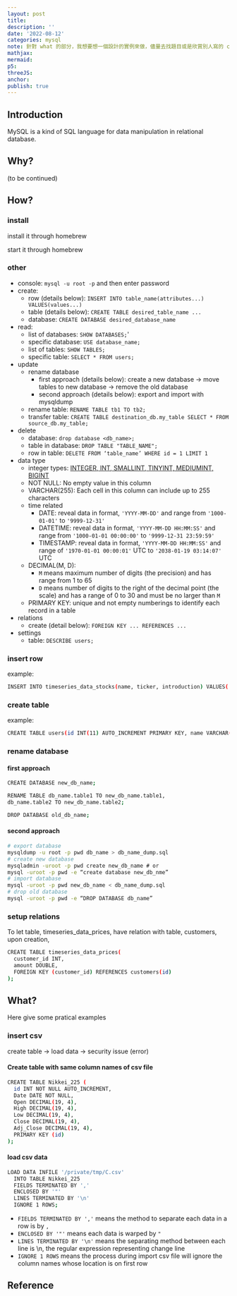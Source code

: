 ```yaml
---
layout: post
title:
description: ''
date: '2022-08-12'
categories: mysql
note: 針對 what 的部分，我想要想一個設計的實例來做，儘量去找題目或是欣賞別人寫的 code
mathjax:
mermaid:
p5:
threeJS:
anchor:
publish: true
---
```


## Introduction

MySQL is a kind of SQL language for data manipulation in relational database.

## Why?

(to be continued)

## How?

### install

install it through homebrew

start it through homebrew

### other

* console: `mysql -u root -p` and then enter password
* create:
  * row (details below): `INSERT INTO table_name(attributes...) VALUES(values...)`
  * table (details below): `CREATE TABLE desired_table_name ...`
  * database: `CREATE DATABASE desired_database_name`
* read:
  * list of databases: `SHOW DATABASES;`'
  * specific database: `USE database_name;`
  * list of tables: `SHOW TABLES;`
  * specific table: `SELECT * FROM users;`
* update
  * rename database
    * first approach (details below): create a new database -> move tables to new database -> remove the old database
    * second approach (details below): export and import with mysqldump
  * rename table: `RENAME TABLE tb1 TO tb2;`
  * transfer table: `CREATE TABLE destination_db.my_table SELECT * FROM source_db.my_table;`
* delete
  * database: `drop database <db_name>;`
  * table in database: `DROP TABLE "TABLE_NAME";`
  * row in table: `DELETE FROM ‘table_name’ WHERE id = 1 LIMIT 1`
* data type
  * integer types: [INTEGER, INT, SMALLINT, TINYINT, MEDIUMINT, BIGINT](https://dev.mysql.com/doc/refman/8.0/en/integer-types.html)
  * NOT NULL: No empty value in this column
  * VARCHAR(255): Each cell in this column can include up to 255 characters
  * time related
    * DATE: reveal data in format, `'YYYY-MM-DD'` and range from `'1000-01-01'` to `'9999-12-31'`
    * DATETIME: reveal data in format, `'YYYY-MM-DD HH:MM:SS'` and range from `'1000-01-01 00:00:00'` to `'9999-12-31 23:59:59'`
    * TIMESTAMP: reveal data in format, `'YYYY-MM-DD HH:MM:SS'` and range of `'1970-01-01 00:00:01'` UTC to `'2038-01-19 03:14:07'` UTC
  * DECIMAL(M, D):
    * `M` means maximum number of digits (the precision) and has range from 1 to 65
    * `D` means number of digits to the right of the decimal point (the scale) and has a range of 0 to 30 and must be no larger than `M`
  * PRIMARY KEY: unique and not empty numberings to identify each record in a table
* relations
  * create (detail below): `FOREIGN KEY ... REFERENCES ...`
* settings
  * table: `DESCRIBE users;`

### insert row

example:

```bash
INSERT INTO timeseries_data_stocks(name, ticker, introduction) VALUES('S&P_500', '^GSPC', 'S&P 500 is a market-capitalization-weighted index of the 500 largest U.S. publicly traded companies by market value.')
```

### create table

example:

```bash
CREATE TABLE users(id INT(11) AUTO_INCREMENT PRIMARY KEY, name VARCHAR(100), email VARCHAR(100), username VARCHAR(30), password VARCHAR(100), register_date TIMESTAMP DEFAULT CURRENT_TIMESTAMP);
```

### rename database

#### first approach

```bash
CREATE DATABASE new_db_name;

RENAME TABLE db_name.table1 TO new_db_name.table1,  
db_name.table2 TO new_db_name.table2;

DROP DATABASE old_db_name;
```

#### second approach

```bash
# export database
mysqldump -u root -p pwd db_name > db_name_dump.sql
# create new database
mysqladmin -uroot -p pwd create new_db_name # or
mysql -uroot -p pwd -e “create database new_db_nme”
# import database
mysql -uroot -p pwd new_db_name < db_name_dump.sql
# drop old database
mysql -uroot -p pwd -e “DROP DATABASE db_name”
```

### setup relations

To let table, timeseries_data_prices, have relation with table, customers, upon creation,

```bash
CREATE TABLE timeseries_data_prices(
  customer_id INT,
  amount DOUBLE,
  FOREIGN KEY (customer_id) REFERENCES customers(id)
);
```

## What?

Here give some pratical examples

### insert csv

create table -> load data -> security issue (error)

#### Create table with same column names of csv file

```bash
CREATE TABLE Nikkei_225 (
  id INT NOT NULL AUTO_INCREMENT,
  Date DATE NOT NULL, 
  Open DECIMAL(19, 4),
  High DECIMAL(19, 4),
  Low DECIMAL(19, 4),
  Close DECIMAL(19, 4), 
  Adj_Close DECIMAL(19, 4),
  PRIMARY KEY (id)
);
```

#### load csv data

```bash
LOAD DATA INFILE '/private/tmp/C.csv'
  INTO TABLE Nikkei_225
  FIELDS TERMINATED BY ','
  ENCLOSED BY '"'
  LINES TERMINATED BY '\n'
  IGNORE 1 ROWS;
```

* `FIELDS TERMINATED BY ','` means the method to separate each data in a row is by `,`
* `ENCLOSED BY '"'` means each data is warped by `"`
* `LINES TERMINATED BY '\n'` means the separating method between each line is \n, the regular expression representing change line
* `IGNORE 1 ROWS` means the process during import csv file will ignore the column names whose location is on first row



## Reference

